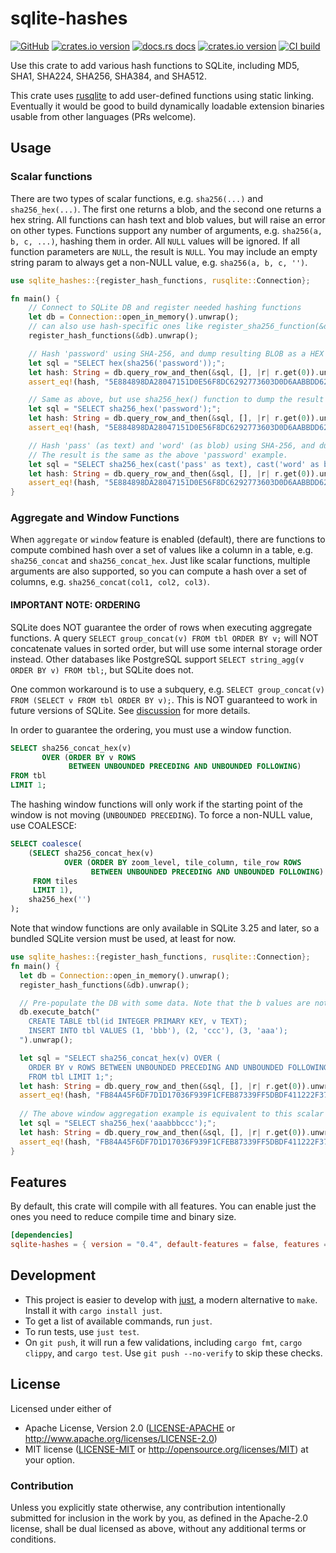 # sqlite-hashes

[![GitHub](https://img.shields.io/badge/github-sqlite--hashes-8da0cb?logo=github)](https://github.com/nyurik/sqlite-hashes)
[![crates.io version](https://img.shields.io/crates/v/sqlite-hashes.svg)](https://crates.io/crates/sqlite-hashes)
[![docs.rs docs](https://docs.rs/sqlite-hashes/badge.svg)](https://docs.rs/sqlite-hashes)
[![crates.io version](https://img.shields.io/crates/l/sqlite-hashes.svg)](https://github.com/nyurik/sqlite-hashes/blob/main/LICENSE-APACHE)
[![CI build](https://github.com/nyurik/sqlite-hashes/workflows/CI/badge.svg)](https://github.com/nyurik/sqlite-hashes/actions)


Use this crate to add various hash functions to SQLite, including MD5, SHA1, SHA224, SHA256, SHA384, and SHA512. 

This crate uses [rusqlite](https://crates.io/crates/rusqlite) to add user-defined functions using static linking. Eventually it would be good to build dynamically loadable extension binaries usable from other languages (PRs welcome).

## Usage

### Scalar functions

There are two types of scalar functions, e.g. `sha256(...)` and `sha256_hex(...)`. The first one returns a blob, and the second one returns a hex string.  All functions can hash text and blob values, but will raise an error on other types. Functions support any number of arguments, e.g. `sha256(a, b, c, ...)`, hashing them in order. All `NULL` values will be ignored. If all function parameters are `NULL`, the result is `NULL`. You may include an empty string param to always get a non-NULL value, e.g. `sha256(a, b, c, '')`.

```rust
use sqlite_hashes::{register_hash_functions, rusqlite::Connection};

fn main() {
    // Connect to SQLite DB and register needed hashing functions
    let db = Connection::open_in_memory().unwrap();
    // can also use hash-specific ones like register_sha256_function(&db)  
    register_hash_functions(&db).unwrap();

    // Hash 'password' using SHA-256, and dump resulting BLOB as a HEX string
    let sql = "SELECT hex(sha256('password'));";
    let hash: String = db.query_row_and_then(&sql, [], |r| r.get(0)).unwrap();
    assert_eq!(hash, "5E884898DA28047151D0E56F8DC6292773603D0D6AABBDD62A11EF721D1542D8");

    // Same as above, but use sha256_hex() function to dump the result as a HEX string directly
    let sql = "SELECT sha256_hex('password');";
    let hash: String = db.query_row_and_then(&sql, [], |r| r.get(0)).unwrap();
    assert_eq!(hash, "5E884898DA28047151D0E56F8DC6292773603D0D6AABBDD62A11EF721D1542D8");

    // Hash 'pass' (as text) and 'word' (as blob) using SHA-256, and dump it as a HEX string
    // The result is the same as the above 'password' example.
    let sql = "SELECT sha256_hex(cast('pass' as text), cast('word' as blob));";
    let hash: String = db.query_row_and_then(&sql, [], |r| r.get(0)).unwrap();
    assert_eq!(hash, "5E884898DA28047151D0E56F8DC6292773603D0D6AABBDD62A11EF721D1542D8");
}
```

### Aggregate and Window Functions
When `aggregate` or `window` feature is enabled (default), there are functions to compute combined hash over a set of values like a column in a table, e.g. `sha256_concat` and `sha256_concat_hex`. Just like scalar functions, multiple arguments are also supported, so you can compute a hash over a set of columns, e.g. `sha256_concat(col1, col2, col3)`.

#### IMPORTANT NOTE: ORDERING

SQLite does NOT guarantee the order of rows when executing aggregate functions. A query `SELECT group_concat(v) FROM tbl ORDER BY v;` will NOT concatenate values in sorted order, but will use some internal storage order instead. Other databases like PostgreSQL support `SELECT string_agg(v ORDER BY v) FROM tbl;`, but SQLite does not.

One common workaround is to use a subquery, e.g. `SELECT group_concat(v) FROM (SELECT v FROM tbl ORDER BY v);`. This is NOT guaranteed to work in future versions of SQLite. See [discussion](https://sqlite.org/forum/info/a49d9c4083b5350c) for more details.

In order to guarantee the ordering, you must use a window function. 

```sql
SELECT sha256_concat_hex(v)
       OVER (ORDER BY v ROWS
             BETWEEN UNBOUNDED PRECEDING AND UNBOUNDED FOLLOWING)
FROM tbl
LIMIT 1;
```

The hashing window functions will only work if the starting point of the window is not moving (`UNBOUNDED PRECEDING`). To force a non-NULL value, use COALESCE:

```sql
SELECT coalesce(
    (SELECT sha256_concat_hex(v)
            OVER (ORDER BY zoom_level, tile_column, tile_row ROWS
                  BETWEEN UNBOUNDED PRECEDING AND UNBOUNDED FOLLOWING)
     FROM tiles
     LIMIT 1),
    sha256_hex('')
);
```

Note that window functions are only available in SQLite 3.25 and later, so a bundled SQLite version must be used, at least for now.

```rust 
use sqlite_hashes::{register_hash_functions, rusqlite::Connection};
fn main() {
  let db = Connection::open_in_memory().unwrap();
  register_hash_functions(&db).unwrap();

  // Pre-populate the DB with some data. Note that the b values are not alphabetical.
  db.execute_batch("
    CREATE TABLE tbl(id INTEGER PRIMARY KEY, v TEXT);
    INSERT INTO tbl VALUES (1, 'bbb'), (2, 'ccc'), (3, 'aaa');
  ").unwrap();

  let sql = "SELECT sha256_concat_hex(v) OVER (
    ORDER BY v ROWS BETWEEN UNBOUNDED PRECEDING AND UNBOUNDED FOLLOWING)
    FROM tbl LIMIT 1;";
  let hash: String = db.query_row_and_then(&sql, [], |r| r.get(0)).unwrap();
  assert_eq!(hash, "FB84A45F6DF7D1D17036F939F1CFEB87339FF5DBDF411222F3762DD76779A287");
  
  // The above window aggregation example is equivalent to this scalar hash:
  let sql = "SELECT sha256_hex('aaabbbccc');";
  let hash: String = db.query_row_and_then(&sql, [], |r| r.get(0)).unwrap();
  assert_eq!(hash, "FB84A45F6DF7D1D17036F939F1CFEB87339FF5DBDF411222F3762DD76779A287");
}
```

## Features
By default, this crate will compile with all features. You can enable just the ones you need to reduce compile time and binary size.

```toml
[dependencies]
sqlite-hashes = { version = "0.4", default-features = false, features = ["hex", "window", "sha256"] }
``` 

## Development
* This project is easier to develop with [just](https://github.com/casey/just#readme), a modern alternative to `make`. Install it with `cargo install just`.
* To get a list of available commands, run `just`.
* To run tests, use `just test`.
* On `git push`, it will run a few validations, including `cargo fmt`, `cargo clippy`, and `cargo test`.  Use `git push --no-verify` to skip these checks.

## License

Licensed under either of

* Apache License, Version 2.0 ([LICENSE-APACHE](LICENSE-APACHE) or <http://www.apache.org/licenses/LICENSE-2.0>)
* MIT license ([LICENSE-MIT](LICENSE-MIT) or <http://opensource.org/licenses/MIT>)
  at your option.

### Contribution

Unless you explicitly state otherwise, any contribution intentionally
submitted for inclusion in the work by you, as defined in the
Apache-2.0 license, shall be dual licensed as above, without any
additional terms or conditions.
